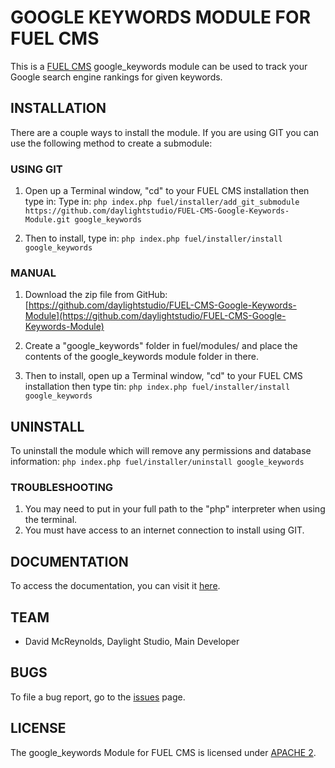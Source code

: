 # GOOGLE KEYWORDS MODULE FOR FUEL CMS
This is a [FUEL CMS](http://www.getfuelcms.com) google_keywords module can be used to track your Google search engine rankings for given keywords.


## INSTALLATION
There are a couple ways to install the module. If you are using GIT you can use the following method
to create a submodule:

### USING GIT
1. Open up a Terminal window, "cd" to your FUEL CMS installation then type in: 
Type in:
``php index.php fuel/installer/add_git_submodule https://github.com/daylightstudio/FUEL-CMS-Google-Keywords-Module.git google_keywords``

2. Then to install, type in:
``php index.php fuel/installer/install google_keywords``


### MANUAL
1. Download the zip file from GitHub:
[https://github.com/daylightstudio/FUEL-CMS-Google-Keywords-Module](https://github.com/daylightstudio/FUEL-CMS-Google-Keywords-Module)

2. Create a "google_keywords" folder in fuel/modules/ and place the contents of the google_keywords module folder in there.

3. Then to install, open up a Terminal window, "cd" to your FUEL CMS installation then type tin:
``php index.php fuel/installer/install google_keywords``

## UNINSTALL

To uninstall the module which will remove any permissions and database information:
``php index.php fuel/installer/uninstall google_keywords``

### TROUBLESHOOTING
1. You may need to put in your full path to the "php" interpreter when using the terminal.
2. You must have access to an internet connection to install using GIT.


## DOCUMENTATION
To access the documentation, you can visit it [here](http://docs.getfuelcms.com/modules/google_keywords).

## TEAM
* David McReynolds, Daylight Studio, Main Developer

## BUGS
To file a bug report, go to the [issues](https://github.com/daylightstudio/FUEL-CMS-Google-Keywords-Module/issues) page.

## LICENSE
The google_keywords Module for FUEL CMS is licensed under [APACHE 2](http://www.apache.org/licenses/LICENSE-2.0).
